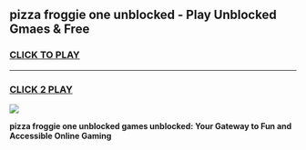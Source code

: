 
## pizza froggie one unblocked - Play Unblocked Gmaes & Free
<h3>
<a href="https://news.freeplayer.one?title=pizza_froggie_one_unblocked&ref=16F">CLICK TO PLAY</a></h3>
<hr>

<h3>
<a href="https://news.freeplayer.one?title=pizza_froggie_one_unblocked&ref=16F">CLICK 2 PLAY</a>
  
</h3>

<a href="https://news.freeplayer.one?title=pizza_froggie_one_unblocked&ref=16F/"><img src="https://clearcache.store/games.png"></a>


**pizza froggie one unblocked games unblocked: Your Gateway to Fun and Accessible Online Gaming**
